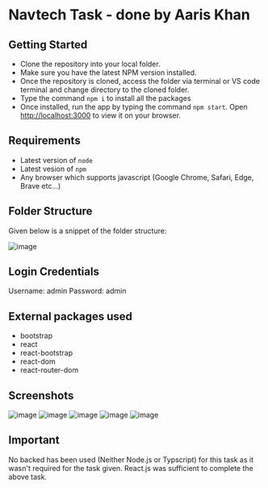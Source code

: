 # Navtech Task - done by Aaris Khan

## Getting Started

- Clone the repository into your local folder.
- Make sure you have the latest NPM version installed.
- Once the repository is cloned, access the folder via terminal or VS code terminal and change directory to the cloned folder.
- Type the command `npm i` to install all the packages
- Once installed, run the app by typing the command `npm start`. Open [http://localhost:3000](http://localhost:3000) to view it on your browser.

## Requirements

- Latest version of `node`
- Latest vesion of `npm`
- Any browser which supports javascript (Google Chrome, Safari, Edge, Brave etc...)

## Folder Structure

Given below is a snippet of the folder structure:

![image](https://user-images.githubusercontent.com/52927953/182759533-a0238079-6a07-4401-816e-34e506a9a333.png)

## Login Credentials

Username: admin
Password: admin

## External packages used

- bootstrap
- react
- react-bootstrap
- react-dom
- react-router-dom

## Screenshots

![image](https://user-images.githubusercontent.com/52927953/182760553-08cb7238-0c44-4c74-ae05-a825f2931bde.png)
![image](https://user-images.githubusercontent.com/52927953/182760605-606b5722-7e74-47af-aa1e-a9862ea884e6.png)
![image](https://user-images.githubusercontent.com/52927953/182760755-9bc72fb9-d333-44c5-adb5-9af17be2c199.png)
![image](https://user-images.githubusercontent.com/52927953/182760792-b355b6bf-6d90-45f1-8cc1-858a0b3da5c7.png)
![image](https://user-images.githubusercontent.com/52927953/182760851-7eec271f-3f76-4200-9e0b-7a94579f1647.png)

## Important

No backed has been used (Neither Node.js or Typscript) for this task as it wasn't required for the task given. React.js was sufficient to complete the above task. 